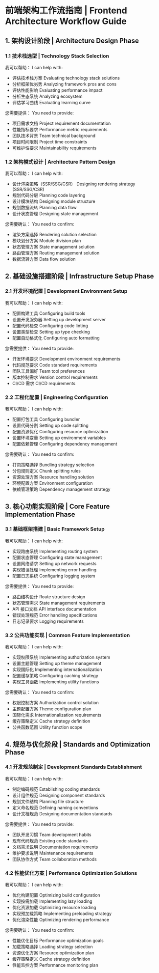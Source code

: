 # 前端架构工作流指南 | Frontend Architecture Workflow Guide

## 1. 架构设计阶段 | Architecture Design Phase

### 1.1 技术栈选型 | Technology Stack Selection

我可以帮助：
I can help with:
- 评估技术栈方案
  Evaluating technology stack solutions
- 分析框架优劣势
  Analyzing framework pros and cons
- 评估性能影响
  Evaluating performance impact
- 分析生态系统
  Analyzing ecosystem
- 评估学习曲线
  Evaluating learning curve

您需要提供：
You need to provide:
- 项目需求文档
  Project requirement documentation
- 性能指标要求
  Performance metric requirements
- 团队技术背景
  Team technical background
- 项目时间限制
  Project time constraints
- 可维护性要求
  Maintainability requirements

### 1.2 架构模式设计 | Architecture Pattern Design

我可以帮助：
I can help with:
- 设计渲染策略（SSR/SSG/CSR）
  Designing rendering strategy (SSR/SSG/CSR)
- 规划代码分层
  Planning code layering
- 设计模块结构
  Designing module structure
- 规划数据流转
  Planning data flow
- 设计状态管理
  Designing state management

您需要确认：
You need to confirm:
- 渲染方案选择
  Rendering solution selection
- 模块划分方案
  Module division plan
- 状态管理方案
  State management solution
- 路由管理方案
  Routing management solution
- 数据流转方案
  Data flow solution

## 2. 基础设施搭建阶段 | Infrastructure Setup Phase

### 2.1 开发环境配置 | Development Environment Setup

我可以帮助：
I can help with:
- 配置构建工具
  Configuring build tools
- 设置开发服务器
  Setting up development server
- 配置代码检查
  Configuring code linting
- 设置类型检查
  Setting up type checking
- 配置自动格式化
  Configuring auto formatting

您需要提供：
You need to provide:
- 开发环境要求
  Development environment requirements
- 代码规范要求
  Code standard requirements
- 团队工具偏好
  Team tool preferences
- 版本控制需求
  Version control requirements
- CI/CD 需求
  CI/CD requirements

### 2.2 工程化配置 | Engineering Configuration

我可以帮助：
I can help with:
- 配置打包工具
  Configuring bundler
- 设置代码分割
  Setting up code splitting
- 配置资源优化
  Configuring resource optimization
- 设置环境变量
  Setting up environment variables
- 配置依赖管理
  Configuring dependency management

您需要确认：
You need to confirm:
- 打包策略选择
  Bundling strategy selection
- 分包规则定义
  Chunk splitting rules
- 资源处理方案
  Resource handling solution
- 环境配置方案
  Environment configuration
- 依赖管理策略
  Dependency management strategy

## 3. 核心功能实现阶段 | Core Feature Implementation Phase

### 3.1 基础框架搭建 | Basic Framework Setup

我可以帮助：
I can help with:
- 实现路由系统
  Implementing routing system
- 配置状态管理
  Configuring state management
- 设置网络请求
  Setting up network requests
- 实现错误处理
  Implementing error handling
- 配置日志系统
  Configuring logging system

您需要提供：
You need to provide:
- 路由结构设计
  Route structure design
- 状态管理需求
  State management requirements
- API 接口文档
  API interface documentation
- 错误处理规范
  Error handling specifications
- 日志记录要求
  Logging requirements

### 3.2 公共功能实现 | Common Feature Implementation

我可以帮助：
I can help with:
- 实现权限系统
  Implementing authorization system
- 设置主题管理
  Setting up theme management
- 实现国际化
  Implementing internationalization
- 配置缓存策略
  Configuring caching strategy
- 实现工具函数
  Implementing utility functions

您需要确认：
You need to confirm:
- 权限控制方案
  Authorization control solution
- 主题配置方案
  Theme configuration plan
- 国际化需求
  Internationalization requirements
- 缓存策略定义
  Cache strategy definition
- 公共函数范围
  Utility function scope

## 4. 规范与优化阶段 | Standards and Optimization Phase

### 4.1 开发规范制定 | Development Standards Establishment

我可以帮助：
I can help with:
- 制定编码规范
  Establishing coding standards
- 设计组件规范
  Designing component standards
- 规划文件结构
  Planning file structure
- 定义命名规范
  Defining naming conventions
- 设计文档规范
  Designing documentation standards

您需要提供：
You need to provide:
- 团队开发习惯
  Team development habits
- 现有代码规范
  Existing code standards
- 文档需求说明
  Documentation requirements
- 维护要求说明
  Maintenance requirements
- 团队协作方式
  Team collaboration methods

### 4.2 性能优化方案 | Performance Optimization Solutions

我可以帮助：
I can help with:
- 优化构建配置
  Optimizing build configuration
- 实现按需加载
  Implementing lazy loading
- 优化资源加载
  Optimizing resource loading
- 实现预加载策略
  Implementing preloading strategy
- 优化渲染性能
  Optimizing rendering performance

您需要确认：
You need to confirm:
- 性能优化目标
  Performance optimization goals
- 加载策略选择
  Loading strategy selection
- 资源优化方案
  Resource optimization plan
- 缓存策略定义
  Cache strategy definition
- 性能监控方案
  Performance monitoring plan 